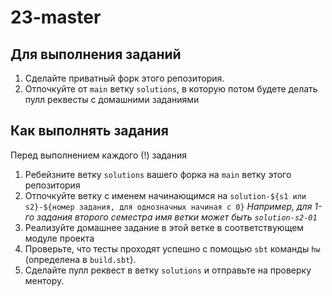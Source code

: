 # 23-master

## Для выполнения заданий
1. Сделайте приватный форк этого репозитория.
2. Отпочкуйте от `main` ветку `solutions`, в которую потом будете делать пулл реквесты с домашними заданиями

## Как выполнять задания
Перед выполнением каждого (!) задания
1. Ребейзните ветку `solutions` вашего форка на `main` ветку этого репозитория  
2. Отпочкуйте ветку c именем начинающимся на `solution-${s1 или s2}-${номер задания, для однозначных начиная с 0}`
   *Например, для 1-го задания второго семестра имя ветки может быть `solution-s2-01`*
3. Реализуйте домашнее задание в этой ветке в соответствующем модуле проекта
4. Проверьте, что тесты проходят успешно с помощью `sbt` команды `hw` (определена в `build.sbt`).
5. Сделайте пулл реквест в ветку `solutions` и отправьте на проверку ментору.